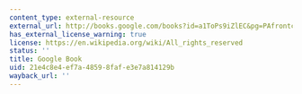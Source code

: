 ```yaml
---
content_type: external-resource
external_url: http://books.google.com/books?id=a1ToPs9iZlEC&pg=PAfrontcover
has_external_license_warning: true
license: https://en.wikipedia.org/wiki/All_rights_reserved
status: ''
title: Google Book
uid: 21e4c8e4-ef7a-4859-8faf-e3e7a814129b
wayback_url: ''
---
```

